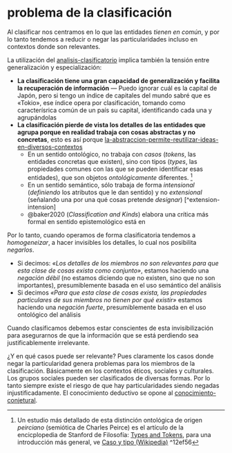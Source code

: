# problema de la clasificación

Al clasificar nos centramos en lo que las entidades *tienen en común*, y por lo tanto tendemos a reducir o negar las particularidades incluso en contextos donde son relevantes.

La utilización del [analisis-clasificatorio](analisis-clasificatorio.md) implica también la tensión entre generalización y especialización:

* **La clasificación tiene una gran capacidad de generalización y facilita la recuperación de información** — Puedo ignorar cuál es la capital de Japón, pero si tengo un índice de capitales del mundo sabré que es «Tokio», ese índice opera por clasificación, tomando como caracterísrica común de un país su capital, identificando cada una y agrupándolas
* **La clasificación pierde de vista los detalles de las entidades que agrupa porque en realidad trabaja con cosas abstractas y no concretas**, esto es así porque [la-abstraccion-permite-reutilizar-ideas-en-diversos-contextos](la-abstraccion-permite-reutilizar-ideas-en-diversos-contextos.md)
  * En un sentido ontológico, no trabaja con *casos* (*tokens*, las entidades concretas que existen), sino con tipos (*types*, las propiedades comunes con las que se pueden identificar esas entidades), que son objetos *ontológicamente* diferentes. [^tipo-caso]
  * En un sentido semántico, sólo trabaja de forma *intensional* (*definiendo* los atributos que le dan sentido) y no *extensional* (señalando una por una qué cosas pretende *designar*) [^extension-intension]
  * @baker2020 (*Classification and Kinds*) elabora una crítica más formal en sentido epistemológico está en

Por lo tanto, cuando operamos de forma clasificatoria tendemos a *homogeneizar*, a hacer invisibles los detalles, lo cual nos posibilita *negarlos*.

* Si decimos: *«Los detalles de los miembros no son relevantes para que esta clase de cosas exista como conjunto»*, estamos haciendo una *negación débil* (no estamos diciendo que no existen, sino que no son importantes), presumiblemente basada en el uso semántico del análisis
* Si decimos *«Para que esta clase de cosas exista, las propiedades particulares de sus miembros no tienen por qué existir»* estamos haciendo una *negación fuerte*, presumiblemente basada en el uso ontológico del análisis

Cuando clasificamos debemos estar conscientes de esta invisibilización para asegurarnos de que la información que se está perdiendo sea justificablemente irrelevante.

¿Y en qué casos puede ser relevante? Pues claramente los casos donde negar la particularidad genera problemas para los miembros de la clasificación. Básicamente en los contextos éticos, sociales y culturales. Los grupos sociales pueden ser clasificados de diversas formas. Por lo tanto siempre existe el riesgo de que hay particularidades siendo negadas injustificadamente. El conocimiento deductivo se opone al [conocimiento-conjetural](conocimiento-conjetural.md).

[^tipo-caso]: Un estudio más detallado de esta distinción ontológica de origen *peirciano* (semiótica de Charles Peirce) es el artículo de la encicplopedia de Stanford de Filosofía: [Types and Tokens](https://plato.stanford.edu/entries/types-tokens/), para una introducción más general, ve [Caso y tipo (Wikipedia)](https://es.wikipedia.org/wiki/Caso_y_tipo) ^12ef56

[^extension-intencion]: Mira: [Intensional Logic (Stanford Encyclopedia of Philosophy)](https://plato.stanford.edu/entries/logic-intensional/)
